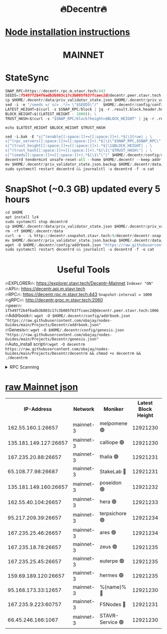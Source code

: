 <h1 align="center"> 🔥Decentr🔥</h1>

[Node installation instructions](https://github.com/obajay/nodes-Guides/tree/main/Projects/Decentr)
=
<h1 align="center"> MAINNET</h1>

# StateSync
```python
SNAP_RPC=https://decentr.rpc.m.stavr.tech:443
SEEDS=1f5497f2b4f6adb3b803c17c3b005f637fcaec2d@decentr.peer.stavr.tech:1066
cp $HOME/.decentr/data/priv_validator_state.json $HOME/.decentr/priv_validator_state.json.backup
sed -i -e "/seeds =/ s/= .*/= \"$SEEDS\"/"  $HOME/.decentr/config/config.toml
LATEST_HEIGHT=$(curl -s $SNAP_RPC/block | jq -r .result.block.header.height); \
BLOCK_HEIGHT=$((LATEST_HEIGHT - 1000)); \
TRUST_HASH=$(curl -s "$SNAP_RPC/block?height=$BLOCK_HEIGHT" | jq -r .result.block_id.hash)

echo $LATEST_HEIGHT $BLOCK_HEIGHT $TRUST_HASH

sed -i.bak -E "s|^(enable[[:space:]]+=[[:space:]]+).*$|\1true| ; \
s|^(rpc_servers[[:space:]]+=[[:space:]]+).*$|\1\"$SNAP_RPC,$SNAP_RPC\"| ; \
s|^(trust_height[[:space:]]+=[[:space:]]+).*$|\1$BLOCK_HEIGHT| ; \
s|^(trust_hash[[:space:]]+=[[:space:]]+).*$|\1\"$TRUST_HASH\"| ; \
s|^(seeds[[:space:]]+=[[:space:]]+).*$|\1\"\"|" $HOME/.decentr/config/config.toml
decentrd tendermint unsafe-reset-all --home $HOME/.decentr --keep-addr-book
mv $HOME/.decentr/priv_validator_state.json.backup $HOME/.decentr/data/priv_validator_state.json
sudo systemctl restart decentrd && journalctl -u decentrd -f -o cat
```
# SnapShot (~0.3 GB) updated every 5 hours
```python
cd $HOME
apt install lz4
sudo systemctl stop decentrd
cp $HOME/.decentr/data/priv_validator_state.json $HOME/.decentr/priv_validator_state.json.backup
rm -rf $HOME/.decentr/data
curl -o - -L http://decentr.snapshot.stavr.tech:9/decentr/decentr-snap.tar.lz4 | lz4 -c -d - | tar -x -C $HOME/.decentr --strip-components 2
mv $HOME/.decentr/priv_validator_state.json.backup $HOME/.decentr/data/priv_validator_state.json
wget -O $HOME/.decentr/config/addrbook.json "https://raw.githubusercontent.com/obajay/nodes-Guides/main/Projects/Decentr/addrbook.json"
sudo systemctl restart decentrd && journalctl -u decentrd -f -o cat
```

 <h1 align="center"> Useful Tools</h1>

🔥EXPLORER🔥:     https://explorer.stavr.tech/Decentr-Mainnet        `Indexer "ON"` \
🔥API🔥:          https://decentr.api.m.stavr.tech \
🔥RPC🔥:          https://decentr.rpc.m.stavr.tech:443              `Snapshot-interval = 1000` \
🔥gRPC🔥:         http://decentr.grpc.m.stavr.tech:2060 \
🔥peer🔥:         `1f5497f2b4f6adb3b803c17c3b005f637fcaec2d@decentr.peer.stavr.tech:1066` \
🔥Addrbook🔥:  `wget -O $HOME/.decentr/config/addrbook.json "https://raw.githubusercontent.com/obajay/nodes-Guides/main/Projects/Decentr/addrbook.json"` \
🔥Genesis🔥:  `wget -O $HOME/.decentr/config/genesis.json "https://raw.githubusercontent.com/obajay/nodes-Guides/main/Projects/Decentr/genesis.json"` \
🔥Auto_install script🔥:`wget -O decentrm https://raw.githubusercontent.com/obajay/nodes-Guides/main/Projects/Decentr/decentrm && chmod +x decentrm && ./decentrm`

<details>
<summary>RPC Scanning</summary>

<h2 align="center"> We scan nodes in real time every 4 hours. And we provide the final result of RPC endpoints.
We cannot influence the operation of these nodes in any way. </h2>


```python
If Voting Power is higher than 0 --> then the Node is a validator of the network and may be subject to attack and be a potential threat to the chain.
```
```python
We marked such validators with a red symbol
```

</details>

[raw Mainnet json](https://rpc-check.decentrm.stavr.tech/decentrm/rpc-decentrm-result.json)
=



<table><tr><th>IP-Address</th><th>Network</th><th>Moniker</th><th>Latest Block Height</th><th>Earliest Block Height</th><th>Catching Up</th><th>Tx Index</th><th>Voting Power</th><th>Scan Time</th></tr><tr><td>162.55.160.1:26657</td><td>mainnet-3</td><td>melpomene 🟢</td><td>12921230</td><td>1688950</td><td>False</td><td>on</td><td>0</td><td>2024-02-16T21:42:29.412037311UTC</td></tr><tr><td>135.181.149.127:26657</td><td>mainnet-3</td><td>calliope 🟢</td><td>12921230</td><td>1688950</td><td>False</td><td>on</td><td>0</td><td>2024-02-16T21:42:31.791176828UTC</td></tr><tr><td>167.235.20.88:26657</td><td>mainnet-3</td><td>thalia 🟢</td><td>12921231</td><td>1688950</td><td>False</td><td>on</td><td>0</td><td>2024-02-16T21:42:37.857451030UTC</td></tr><tr><td>65.108.77.98:26687</td><td>mainnet-3</td><td>StakeLab 🔴</td><td>12921231</td><td>1688950</td><td>False</td><td>on</td><td>5452685</td><td>2024-02-16T21:42:38.327004430UTC</td></tr><tr><td>135.181.149.160:26657</td><td>mainnet-3</td><td>poseidon 🟢</td><td>12921232</td><td>1688950</td><td>False</td><td>on</td><td>0</td><td>2024-02-16T21:42:42.984500806UTC</td></tr><tr><td>162.55.40.104:26657</td><td>mainnet-3</td><td>hera 🟢</td><td>12921233</td><td>1688950</td><td>False</td><td>on</td><td>0</td><td>2024-02-16T21:42:45.418817523UTC</td></tr><tr><td>95.217.209.39:26657</td><td>mainnet-3</td><td>terpsichore 🟢</td><td>12921234</td><td>1688950</td><td>False</td><td>on</td><td>0</td><td>2024-02-16T21:42:51.984232852UTC</td></tr><tr><td>167.235.25.46:26657</td><td>mainnet-3</td><td>ares 🟢</td><td>12921234</td><td>1688950</td><td>False</td><td>on</td><td>0</td><td>2024-02-16T21:42:54.285033632UTC</td></tr><tr><td>167.235.18.78:26657</td><td>mainnet-3</td><td>zeus 🟢</td><td>12921235</td><td>1688950</td><td>False</td><td>on</td><td>0</td><td>2024-02-16T21:42:56.587525772UTC</td></tr><tr><td>167.235.25.45:26657</td><td>mainnet-3</td><td>euterpe 🟢</td><td>12921235</td><td>1688950</td><td>False</td><td>on</td><td>0</td><td>2024-02-16T21:42:59.011381442UTC</td></tr><tr><td>159.69.189.120:26657</td><td>mainnet-3</td><td>hermes 🟢</td><td>12921235</td><td>1688950</td><td>False</td><td>on</td><td>0</td><td>2024-02-16T21:43:01.335124076UTC</td></tr><tr><td>95.168.173.33:12657</td><td>mainnet-3</td><td>%{name}% 🔴</td><td>12921230</td><td>8964001</td><td>False</td><td>on</td><td>4263933</td><td>2024-02-16T21:42:33.148281917UTC</td></tr><tr><td>167.235.9.223:60757</td><td>mainnet-3</td><td>F5Nodes 🔴</td><td>12921231</td><td>12380001</td><td>False</td><td>off</td><td>562</td><td>2024-02-16T21:42:33.431665609UTC</td></tr><tr><td>66.45.246.166:1067</td><td>mainnet-3</td><td>STAVR-Service 🟢</td><td>12921230</td><td>12919001</td><td>False</td><td>on</td><td>0</td><td>2024-02-16T21:42:32.474173736UTC</td></tr></table>
